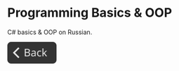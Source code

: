 # Programming Basics & OOP

[](https://metanit.com/sharp/tutorial/)

C# basics & OOP on Russian.

<!--Back Button-->
[<img src="../img/back.svg" style="width:8em;">](README.md)
